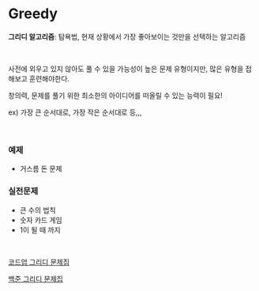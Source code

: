 # Greedy 

**그리디 알고리즘**: 탐욕법, 현재 상황에서 가장 좋아보이는 것만을 선택하는 알고리즘

<br>

사전에 외우고 있지 않아도 풀 수 있을 가능성이 높은 문제 유형이지만, 많은 유형을 접해보고 훈련해야한다.

창의력, 문제를 풀기 위한 최소한의 아이디어를 떠올릴 수 있는 능력이 필요!

ex) 가장 큰 순서대로, 가장 작은 순서대로 등,,,


<br>

### 예제

- 거스름 돈 문제

### 실전문제

- 큰 수의 법칙
- 숫자 카드 게임
- 1이 될 때 까지

<br>

[코드업 그리디 문제집](https://www.codeup.kr/problemsetsol.php?psid=1) 

[백준 그리디 문제집](https://www.acmicpc.net/problemset?sort=ac_desc&algo=33)
